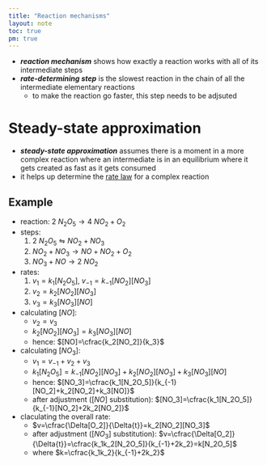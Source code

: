 ```yaml
---
title: "Reaction mechanisms"
layout: note
toc: true
pm: true
---
```

- **_reaction mechanism_** shows how exactly a reaction works with all of its intermediate steps
- **_rate-determining step_** is the slowest reaction in the chain of all the intermediate elementary reactions
    - to make the reaction go faster, this step needs to be adjsuted 
# Steady-state approximation
- **_steady-state approximation_** assumes there is a moment in a more complex reaction where an intermediate is in an equilibrium where it gets created as fast as it gets consumed
- it helps up determine the [rate law](/notes/research/chemistry/ap-chemistry/kinetics/reaction-rates#rate-law) for a complex reaction
## Example
- reaction: $2\ N_2O_5\longrightarrow{4\ NO_2+O_2}$
- steps:
    1. $2\ N_2O_5\leftrightharpoons{NO_2+NO_3}$
    2. $NO_2+NO_3\longrightarrow{NO+NO_2+O_2}$
    3. $NO_3+NO\longrightarrow{2\ NO_2}$
- rates:
    1. $v_1=k_1[N_2O_5]$, $v_{-1}=k_{-1}[NO_2][NO_3]$
    2. $v_2=k_2[NO_2][NO_3]$
    3. $v_3=k_3[NO_3][NO]$
- calculating $[NO]$:
    - $v_2=v_3$
    - $k_2[NO_2][NO_3]=k_3[NO_3][NO]$
    - hence: $[NO]=\cfrac{k_2[NO_2]}{k_3}$
- calculating $[NO_3]$:
    - $v_1=v_{-1}+v_2+v_3$
    - $k_1[N_2O_5]=k_{-1}[NO_2][NO_3]+k_2[NO_2][NO_3]+k_3[NO_3][NO]$
    - hence: $[NO_3]=\cfrac{k_1[N_2O_5]}{k_{-1}[NO_2]+k_2[NO_2]+k_3[NO]}$
    - after adjustment ($[NO]$ substitution): $[NO_3]=\cfrac{k_1[N_2O_5]}{k_{-1}[NO_2]+2k_2[NO_2]}$
- claculating the overall rate:
    - $v=\cfrac{\Delta[O_2]}{\Delta{t}}=k_2[NO_2][NO_3]$
    - after adjustment ($[NO_3]$ substitution): $v=\cfrac{\Delta[O_2]}{\Delta{t}}=\cfrac{k_1k_2[N_2O_5]}{k_{-1}+2k_2}=k[N_2O_5]$
    - where $k=\cfrac{k_1k_2}{k_{-1}+2k_2}$